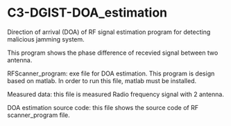 # C3-DGIST-DOA_estimation
Direction of arrival (DOA) of RF signal estimation program for detecting malicious jamming system.

This program shows the phase difference of recevied signal between two antenna.

RFScanner_program: exe file for DOA estimation. This program is design based on matlab. In order to run this file, matlab must be installed.

Measured data: this file is measured Radio frequency signal with 2 antenna. 

DOA estimation source code: this file shows the source code of RF scanner_program file.
